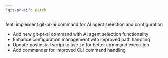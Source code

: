 ```yaml
---
'git-pr-ai': patch
---
```


feat: implement git-pr-ai command for AI agent selection and configuration

- Add new git-pr-ai command with AI agent selection functionality
- Enhance configuration management with improved path handling
- Update postinstall script to use zx for better command execution
- Add commander for improved CLI command handling

